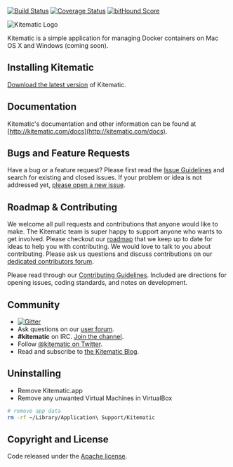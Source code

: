 [![Build Status](https://travis-ci.org/kitematic/kitematic.svg?branch=master)](https://travis-ci.org/kitematic/kitematic)
[![Coverage Status](https://coveralls.io/repos/kitematic/kitematic/badge.svg?branch=master)](https://coveralls.io/r/kitematic/kitematic?branch=master)
[![bitHound Score](https://www.bithound.io/github/kitematic/kitematic/badges/score.svg)](https://www.bithound.io/github/kitematic/kitematic)


![Kitematic Logo](https://cloud.githubusercontent.com/assets/251292/5269258/1b229c3c-7a2f-11e4-96f1-e7baf3c86d73.png)

Kitematic is a simple application for managing Docker containers on Mac OS X and Windows (coming soon).

## Installing Kitematic

[Download the latest version](https://kitematic.com/download) of Kitematic.

## Documentation

Kitematic's documentation and other information can be found at [http://kitematic.com/docs](http://kitematic.com/docs).

## Bugs and Feature Requests

Have a bug or a feature request? Please first read the [Issue Guidelines](https://github.com/kitematic/kitematic/blob/master/CONTRIBUTING.md#using-the-issue-tracker) and search for existing and closed issues. If your problem or idea is not addressed yet, [please open a new issue](https://github.com/kitematic/kitematic/issues/new).

## Roadmap & Contributing

We welcome all pull requests and contributions that anyone would like to make. The Kitematic team is super happy to support anyone who wants to get involved. Please checkout our [roadmap](ROADMAP.md) that we keep up to date for ideas to help you with contributing. We would love to talk to you about contributing. Please ask us questions and discuss contributions on our [dedicated contributors forum](https://dev.dockerproject.com/c/kitematic).

Please read through our [Contributing Guidelines](https://github.com/kitematic/kitematic/blob/master/CONTRIBUTING.md). Included are directions for opening issues, coding standards, and notes on development.

## Community

- [![Gitter](https://badges.gitter.im/Join%20Chat.svg)](https://gitter.im/kitematic/kitematic?utm_source=badge&utm_medium=badge&utm_campaign=pr-badge)
- Ask questions on our [user forum](https://forums.docker.com/c/kitematic).
- **#kitematic** on IRC. [Join the channel](http://webchat.freenode.net/?channels=%23kitematic&uio=d4).
- Follow [@kitematic on Twitter](https://twitter.com/kitematic).
- Read and subscribe to [the Kitematic Blog](http://blog.kitematic.com).

## Uninstalling

- Remove Kitematic.app
- Remove any unwanted Virtual Machines in VirtualBox
```bash
# remove app data
rm -rf ~/Library/Application\ Support/Kitematic
```

## Copyright and License

Code released under the [Apache license](LICENSE).

